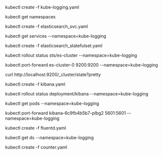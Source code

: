 kubectl create -f kube-logging.yaml

kubectl get namespaces

kubectl create -f elasticsearch_svc.yaml

kubectl get services --namespace=kube-logging

kubectl create -f elasticsearch_statefulset.yaml

kubectl rollout status sts/es-cluster --namespace=kube-logging

kubectl port-forward es-cluster-0 9200:9200 --namespace=kube-logging

curl http://localhost:9200/_cluster/state?pretty

kubectl create -f kibana.yaml

kubectl rollout status deployment/kibana --namespace=kube-logging

kubectl get pods --namespace=kube-logging

kubectl port-forward kibana-6c9fb4b5b7-plbg2 5601:5601 --namespace=kube-logging

kubectl create -f fluentd.yaml

kubectl get ds --namespace=kube-logging

kubectl create -f counter.yaml
